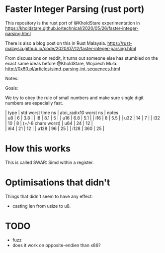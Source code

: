 Faster Integer Parsing (rust port)
==================================

This repository is the rust port of @KholdStare experimentation in
https://kholdstare.github.io/technical/2020/05/26/faster-integer-parsing.html

There is also a blog post on this in Rust Malaysia.
https://rust-malaysia.github.io/code/2020/07/12/faster-integer-parsing.html

From discussions on reddit, it turns out someone else has stumbled on the exact
same ideas before @KholdStare, Wojciech Muła.
http://0x80.pl/articles/simd-parsing-int-sequences.html

Notes:

Goals:

We try to obey the rule of small numbers and make sure single digit numbers are especially fast.

| type | std worst time ns | atoi_radix10 worst ns | notes              
| u8   | 6                 | 3.8                   |
| i8   | 8.1               | 5                     |
| u16  | 6.8               | 5.1                   |
| i16  | 8                 | 5.5                   |
| u32  | 14                | 7                     |
| i32  | 10                | 8                     | (+/-8 chars worst) 
| u64  | 24                | 12                    |                    
| i64  | 21                | 12                    |
| u128 | 96                | 25                    |
| i128 | 360               | 25                    |

How this works
==============
This is called SWAR: Simd within a register.

Optimisations that didn't
=========================
Things that didn't seem to have any effect:

   * casting len from usize to u8.

TODO
====

   * fuzz
   * does it work on opposite-endien than x86?